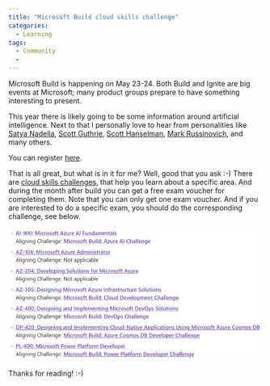```yaml
---
title: "Microsoft Build cloud skills challenge"
categories:
  - Learning
tags:
  - Community
  - 
---
```


Microsoft Build is happening on May 23-24. Both Build and Ignite are big events at Microsoft; many product groups prepare to have something interesting to present.

This year there is likely going to be some information around artificial intelligence. Next to that I personally love to hear from personalities like [Satya Nadella](https://build.microsoft.com/speakers/c201dad3-b585-4a2e-bf56-ec317db3591e?source=sessions&wt.mc_id=architecture_contributors_blog_cnl), [Scott Guthrie](https://build.microsoft.com/speakers/c05d9baf-0923-4206-98a9-ece9713ad3ac?source=sessions&wt.mc_id=architecture_contributors_blog_cnl), [Scott Hanselman](https://build.microsoft.com/speakers/0cfc3644-3749-4d44-abeb-29ca7dfc89d0?source=sessions&wt.mc_id=architecture_contributors_blog_cnl), [Mark Russinovich](https://build.microsoft.com/speakers/6f0478b1-c207-4779-9dd5-862d90d40308?source=sessions&wt.mc_id=architecture_contributors_blog_cnl), and many others.

You can register [here](https://build.microsoft.com?wt.mc_id=architecture_contributors_blog_cnl).

That is all great, but what is in it for me? Well, good that you ask :-) There are [cloud skills challenges](https://www.microsoft.com/cloudskillschallenge/build/registration/2023?), that help you learn about a specific area. And during the month after build you can get a free exam voucher for completing them. Note that you can only get one exam voucher. And if you are interested to do a specific exam, you should do the corresponding challenge, see below. 

![img](../assets/images/2023-05-12-build-cloud-skills-challenge.png)

Thanks for reading! :-)

